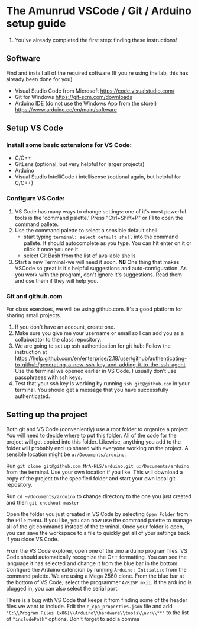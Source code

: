 # The Amunrud VSCode / Git / Arduino setup guide

1. You've already completed the first step: finding these instructions!
## Software
Find and install all of the required software (If you're using the lab, this has already been done for you)
- Visual Studio Code from Microsoft <https://code.visualstudio.com/>
- Git for Windows <https://git-scm.com/downloads>
- Arduino IDE (do not use the Windows App from the store!) <https://www.arduino.cc/en/main/software>
## Setup VS Code
### Install some basic extensions for VS Code:
- C/C++
- GitLens (optional, but very helpful for larger projects)
- Arduino
- Visual Studio IntelliCode / intellisense (optional again, but helpful for C/C++)
### Configure VS Code:
1. VS Code has many ways to change settings: one of it's most powerful tools is the 'command palette.' Press "Ctrl+Shift+P" or F1 to open the command pallete.
2. Use the command palette to select a sensible default shell:
    - start typing `terminal: select default shell` into the command pallete. It should autocomplete as you type. You can hit enter on it or click it once you see it.
    - select Git Bash from the list of available shells
3. Start a new Terminal-we will need it soon.
**NB** One thing that makes VSCode so great is it's helpful suggestions and auto-configuration. As you work with the program, don't ignore it's suggestions. Read them and use them if they will help you.
### Git and github.com 
For class exercises, we will be using github.com. It's a good platform for sharing small projects.
1. If you don't have an account, create one.
2. Make sure you give me your username or email so I can add you as a collaborator to the class repository.
3. We are going to set up ssh authentication for git hub:
    Follow the instruction at <https://help.github.com/en/enterprise/2.18/user/github/authenticating-to-github/generating-a-new-ssh-key-and-adding-it-to-the-ssh-agent> 
    Use the terminal we opened earlier in VS Code. I usually don't use passphrases with ssh keys.
4. Test that your ssh key is working by running `ssh git@github.com` in your terminal. You should get a message that you have successfully authenticated.
## Setting up the project
Both git and VS Code (conveniently) use a root folder to organize a project. You will need to decide where to put this folder. All of the code for the project will get copied into this folder. Likewise, anything you add to the folder will probably end up shared with everyone working on the project. A sensible location might be `u:/Documents/arduino`. 

Run `git clone git@github.com:MrA-HLS/arduino.git u:/Documents/arduino` from the terminal. Use your own location if you like. This will download a copy of the project to the specified folder and start your own local git repository.

Run `cd ~/Documents/arduino` to **c**hange **d**irectory to the one you just created and then `git checkout master`


Open the folder you just created in VS Code by selecting `Open Folder` from the `File` menu. If you like, you can now use the command palette to manage all of the git commands instead of the terminal. Once your folder is open, you can save the workspace to a file to quickly get all of your settings back if you close VS Code.

From the VS Code explorer, open one of the .ino arduino program files. VS Code should automatically recognize the C++ formatting. You can see the language it has selected and change it from the blue bar in the bottom. Configure the Arduino extension by running `Arduino: Initialize` from the command palette. We are using a Mega 2560 clone. From the blue bar at the bottom of VS Code, select the programmer `AVRISP mkii`. If the arduino is plugged in, you can also select the serial port.

There is a bug with VS Code that keeps it from finding some of the header files we want to include. Edit the `c_cpp_properties.json` file and add `"C:\\Program Files (x86)\\Arduino\\hardware\\tools\\avr\\**"` to the list of `"includePath"` options. Don't forget to add a comma